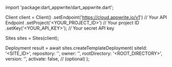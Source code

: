 import 'package:dart_appwrite/dart_appwrite.dart';

Client client = Client()
    .setEndpoint('https://cloud.appwrite.io/v1') // Your API Endpoint
    .setProject('<YOUR_PROJECT_ID>') // Your project ID
    .setKey('<YOUR_API_KEY>'); // Your secret API key

Sites sites = Sites(client);

Deployment result = await sites.createTemplateDeployment(
    siteId: '<SITE_ID>',
    repository: '<REPOSITORY>',
    owner: '<OWNER>',
    rootDirectory: '<ROOT_DIRECTORY>',
    version: '<VERSION>',
    activate: false, // (optional)
);
